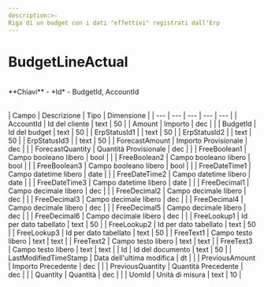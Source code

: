 ```yaml
---
description:>-
Riga di un budget con i dati "effettivi" registrati dall'Erp
---
```


# BudgetLineActual

<br>
**Chiavi**
- *Id*
- BudgetId, AccountId
<br><br>

| Campo | Descrizione | Tipo | Dimensione | 
| --- | --- | --- | --- | --- |
| AccountId | Id del cliente | text | 50 |
| Amount | Importo | dec |  |
| BudgetId | Id del budget | text | 50 |
| ErpStatusId1 |  | text | 50 |
| ErpStatusId2 |  | text | 50 |
| ErpStatusId3 |  | text | 50 |
| ForecastAmount | Importo Provisionale | dec |  |
| ForecastQuantity | Quantità Provisionale | dec |  |
| FreeBoolean1 | Campo booleano libero | bool |  |
| FreeBoolean2 | Campo booleano libero | bool |  |
| FreeBoolean3 | Campo booleano libero | bool |  |
| FreeDateTime1 | Campo datetime libero | date |  |
| FreeDateTime2 | Campo datetime libero | date |  |
| FreeDateTime3 | Campo datetime libero | date |  |
| FreeDecimal1 | Campo decimale libero | dec |  |
| FreeDecimal2 | Campo decimale libero | dec |  |
| FreeDecimal3 | Campo decimale libero | dec |  |
| FreeDecimal4 | Campo decimale libero | dec |  |
| FreeDecimal5 | Campo decimale libero | dec |  |
| FreeDecimal6 | Campo decimale libero | dec |  |
| FreeLookup1 | Id per dato tabellato | text | 50 |
| FreeLookup2 | Id per dato tabellato | text | 50 |
| FreeLookup3 | Id per dato tabellato | text | 50 |
| FreeText1 | Campo testo libero | text | text |
| FreeText2 | Campo testo libero | text | text |
| FreeText3 | Campo testo libero | text | text |
| Id | Id del documento | text | 50 |
| LastModifiedTimeStamp | Data dell'ultima modifica | dt |  |
| PreviousAmount | Importo Precedente | dec |  |
| PreviousQuantity | Quantità Precedente | dec |  |
| Quantity | Quantità | dec |  |
| UomId | Unità di misura | text | 10 |

